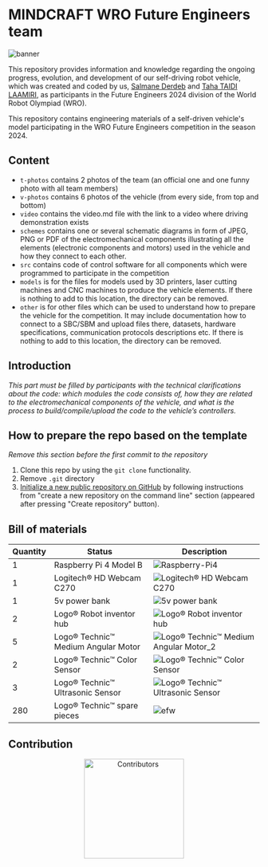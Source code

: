 MINDCRAFT WRO Future Engineers team
====

![banner](https://github.com/DexterTaha/WRO-2024-FUTURE-ENGINEERS/assets/130682580/d9385136-f971-4c95-ba80-ffc14f7c0a4e)


This repository provides information and knowledge regarding the ongoing progress, evolution, and development of our self-driving robot vehicle, which was created and coded by us, [Salmane Derdeb](https://github.com/salmane-derdeb) and [Taha TAIDI LAAMIRI](https://github.com/DexterTaha), as participants in the Future Engineers 2024 division of the World Robot Olympiad (WRO).



This repository contains engineering materials of a self-driven vehicle's model participating in the WRO Future Engineers competition in the season 2024.

## Content

* `t-photos` contains 2 photos of the team (an official one and one funny photo with all team members)
* `v-photos` contains 6 photos of the vehicle (from every side, from top and bottom)
* `video` contains the video.md file with the link to a video where driving demonstration exists
* `schemes` contains one or several schematic diagrams in form of JPEG, PNG or PDF of the electromechanical components illustrating all the elements (electronic components and motors) used in the vehicle and how they connect to each other.
* `src` contains code of control software for all components which were programmed to participate in the competition
* `models` is for the files for models used by 3D printers, laser cutting machines and CNC machines to produce the vehicle elements. If there is nothing to add to this location, the directory can be removed.
* `other` is for other files which can be used to understand how to prepare the vehicle for the competition. It may include documentation how to connect to a SBC/SBM and upload files there, datasets, hardware specifications, communication protocols descriptions etc. If there is nothing to add to this location, the directory can be removed.

## Introduction

_This part must be filled by participants with the technical clarifications about the code: which modules the code consists of, how they are related to the electromechanical components of the vehicle, and what is the process to build/compile/upload the code to the vehicle’s controllers._

## How to prepare the repo based on the template

_Remove this section before the first commit to the repository_

1. Clone this repo by using the `git clone` functionality.
2. Remove `.git` directory
3. [Initialize a new public repository on GitHub](https://github.com/new) by following instructions from "create a new repository on the command line" section (appeared after pressing "Create repository" button).


## Bill of materials

| Quantity | Status                             | Description                                                                                                                                             |
| ---------| ---------------------------------- | --------------------------------------------------------------------------------------------------------------------------------------------------------|
| 1        | Raspberry Pi 4 Model B             | ![Raspberry-Pi4](https://github.com/DexterTaha/WRO-2024-FUTURE-ENGINEERS/assets/130682580/29ab19c0-aab2-42f6-a3a3-ed79587e58bc)                         |
| 1        | Logitech® HD Webcam C270           | ![Logitech® HD Webcam C270](https://github.com/DexterTaha/WRO-2024-FUTURE-ENGINEERS/assets/130682580/49862a6a-7090-4f75-b339-11148f137492)              |
| 1        | 5v power bank                      | ![5v power bank](https://github.com/DexterTaha/WRO-2024-FUTURE-ENGINEERS/assets/130682580/4259c9a3-a346-4806-9d60-ad36e5115942)                         |
| 2        | Logo® Robot inventor hub           | ![Logo® Robot inventor hub](https://github.com/DexterTaha/WRO-2024-FUTURE-ENGINEERS/assets/130682580/21c04300-7178-4238-b390-21bdbd0f5f05)              |
| 5        | Logo® Technic™ Medium Angular Motor| ![Logo® Technic™ Medium Angular Motor_2](https://github.com/DexterTaha/WRO-2024-FUTURE-ENGINEERS/assets/130682580/33029bab-2e1a-4e48-8a18-d5d74be013a8) |
| 2        | Logo® Technic™ Color Sensor        | ![Logo® Technic™ Color Sensor](https://github.com/DexterTaha/WRO-2024-FUTURE-ENGINEERS/assets/130682580/3e84f65e-d1ff-419e-8f44-291a97303c2c)           |
| 3        | Logo® Technic™ Ultrasonic Sensor   | ![Logo® Technic™ Ultrasonic Sensor](https://github.com/DexterTaha/WRO-2024-FUTURE-ENGINEERS/assets/130682580/e8e2d6ac-bb61-4a2b-bb90-486233006838)      |
| 280      | Logo® Technic™ spare pieces        | ![efw](https://github.com/DexterTaha/WRO-2024-FUTURE-ENGINEERS/assets/130682580/5115e60b-d975-47cc-acee-51f2e9d34bb0)                                   |

## Contribution
<p align="center">
  <a href="https://github.com/DexterTaha/WRO-2024-FUTURE-ENGINEERS/graphs/contributors">
    <img src="https://contrib.rocks/image?repo=DexterTaha/WRO-2024-FUTURE-ENGINEERS" alt="Contributors" width="200"/>
  </a>
</p>
